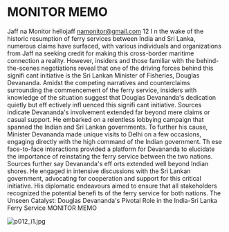 # MONITOR MEMO

Jaff na Monitor
hellojaff namonitor@gmail.com
12
I
n the wake of the historic resumption of ferry services 
between India and Sri Lanka, numerous claims have 
surfaced, with various individuals and organizations from 
Jaff na seeking credit for making this cross-border maritime 
connection a reality. However, insiders and those familiar 
with the behind-the-scenes negotiations reveal that one of 
the driving forces behind this signifi cant initiative is the Sri 
Lankan Minister of Fisheries, Douglas Devananda.
Amidst the competing narratives and counterclaims 
surrounding the commencement of the ferry service, 
insiders with knowledge of the situation suggest that 
Douglas Devananda's dedication quietly but eff ectively 
infl uenced this signifi cant initiative. Sources indicate 
Devananda's involvement extended far beyond mere 
claims or casual support. He embarked on a relentless 
lobbying campaign that spanned the Indian and Sri Lankan 
governments. To further his cause, Minister Devananda 
made unique visits to Delhi on a few occasions, engaging 
directly with the high command of the Indian government. 
Th ese face-to-face interactions provided a platform for 
Devananda to elucidate the importance of reinstating the 
ferry service between the two nations. Sources further say 
Devananda's eff orts extended well beyond Indian shores. 
He engaged in intensive discussions with the Sri Lankan 
government, advocating for cooperation and support for 
this critical initiative. His diplomatic endeavours aimed 
to ensure that all stakeholders recognized the potential 
benefi ts of the ferry service for both nations.
The Unseen Catalyst: Douglas Devananda's 
Pivotal Role in the India-Sri Lanka Ferry Service
MONITOR MEMO

![p012_i1.jpg](images_out/004_monitor_memo/p012_i1.jpg)

